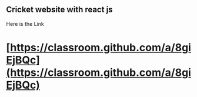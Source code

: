 ## Cricket website with react js

Here is the Link

# [https://classroom.github.com/a/8giEjBQc](https://classroom.github.com/a/8giEjBQc)

